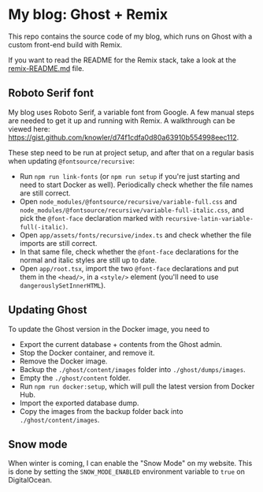 # My blog: Ghost + Remix

This repo contains the source code of my blog, which runs on Ghost with a custom front-end build with Remix.

If you want to read the README for the Remix stack, take a look at the [remix-README.md](./remix-README.md) file.

## Roboto Serif font
My blog uses Roboto Serif, a variable font from Google. A few manual steps are needed to get it up and running with Remix.
A walkthrough can be viewed here: https://gist.github.com/knowler/d74f1cdfa0d80a63910b554998eec112.

These step need to be run at project setup, and after that on a regular basis when updating `@fontsource/recursive`:
- Run `npm run link-fonts` (or `npm run setup` if you're just starting and need to start Docker as well). Periodically check whether the file names are still correct.
- Open `node_modules/@fontsource/recursive/variable-full.css` and `node_modules/@fontsource/recursive/variable-full-italic.css`, and pick the `@font-face` declaration marked with `recursive-latin-variable-full(-italic)`.
- Open `app/assets/fonts/recursive/index.ts` and check whether the file imports are still correct.
- In that same file, check whether the `@font-face` declarations for the normal and italic styles are still up to date.
- Open `app/root.tsx`, import the two `@font-face` declarations and put them in the `<head/>`, in a `<style/>` element (you'll need to use `dangerouslySetInnerHTML`).

## Updating Ghost
To update the Ghost version in the Docker image, you need to
- Export the current database + contents from the Ghost admin.
- Stop the Docker container, and remove it.
- Remove the Docker image.
- Backup the `./ghost/content/images` folder into `./ghost/dumps/images`.
- Empty the `./ghost/content` folder.
- Run `npm run docker:setup`, which will pull the latest version from Docker Hub.
- Import the exported database dump.
- Copy the images from the backup folder back into `./ghost/content/images`.

## Snow mode
When winter is coming, I can enable the "Snow Mode" on my website. This is done by setting the `SNOW_MODE_ENABLED` environment variable to `true` on DigitalOcean.
